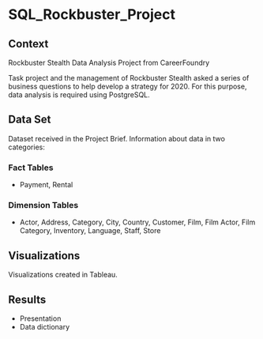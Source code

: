 # SQL_Rockbuster_Project
## Context
Rockbuster Stealth Data Analysis Project from CareerFoundry

Task project and the management of Rockbuster Stealth asked a series of business questions to help develop a strategy for 2020. For this purpose, data analysis is required using PostgreSQL.
## Data Set
Dataset received in the Project Brief. Information about data in two categories:
### Fact Tables
+ Payment, Rental
### Dimension Tables
+ Actor, Address, Category, City, Country, Customer, Film, Film Actor, Film Category, Inventory, Language, Staff, Store
## Visualizations 
Visualizations created in Tableau.
## Results
+ Presentation
+ Data dictionary
